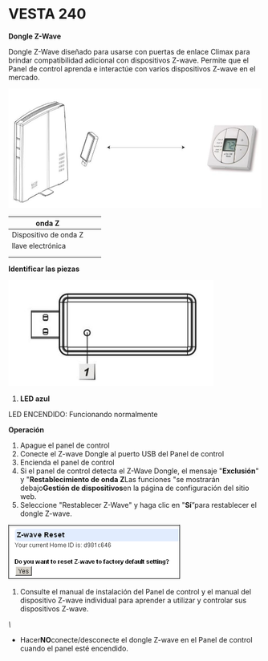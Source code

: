 # VESTA 240

**Dongle Z-Wave**

Dongle Z-Wave diseñado para usarse con puertas de enlace Climax para brindar compatibilidad adicional con dispositivos Z-wave. Permite que el Panel de control aprenda e interactúe con varios dispositivos Z-wave en el mercado.

![](<.gitbook/assets/0 (95).jpeg>)

| onda Z                |   |   |
| --------------------- | - | - |
| Dispositivo de onda Z |   |   |
| llave electrónica     |   |   |
|                       |   |   |
|                       |   |   |

**Identificar las piezas**

![](<.gitbook/assets/1 (80).jpeg>)

1.  **LED azul**

LED ENCENDIDO: Funcionando normalmente

**Operación**

1.  Apague el panel de control
2.  Conecte el Z-wave Dongle al puerto USB del Panel de control
3.  Encienda el panel de control
4.  Si el panel de control detecta el Z-Wave Dongle, el mensaje "**Exclusión**" y "**Restablecimiento de onda Z**Las funciones "se mostrarán debajo**Gestión de dispositivos**en la página de configuración del sitio web.
5.  Seleccione "Restablecer Z-Wave" y haga clic en "**Sí**”para restablecer el dongle Z-wave.

![](<.gitbook/assets/2 (74).png>)

1.  Consulte el manual de instalación del Panel de control y el manual del dispositivo Z-wave individual para aprender a utilizar y controlar sus dispositivos Z-wave.

_\\<NOTE>_

-   Hacer**NO**conecte/desconecte el dongle Z-wave en el Panel de control cuando el panel esté encendido.

